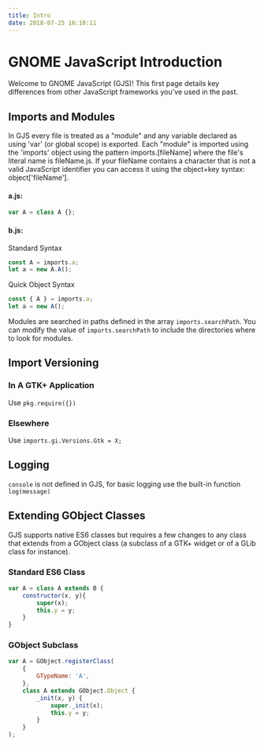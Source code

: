 ```yaml
---
title: Intro
date: 2018-07-25 16:10:11
---
```


# GNOME JavaScript Introduction

Welcome to GNOME JavaScript (GJS)! This first page details key differences from other JavaScript frameworks you've used in the past.

## Imports and Modules

In GJS every file is treated as a "module" and any variable declared as using 'var' (or global scope) is exported. Each "module" is imported using the 'imports' object using the pattern imports.[fileName] where the file's literal name is fileName.js. If your fileName contains a character that is not a valid JavaScript identifier you can access it using the object+key syntax: object['fileName'].

#### a.js:

```js
var A = class A {};
```

#### b.js:

Standard Syntax

```js
const A = imports.a;
let a = new A.A();
```

Quick Object Syntax

```js
const { A } = imports.a;
let a = new A();
```

Modules are searched in paths defined in the array `imports.searchPath`. You can modify the value of `imports.searchPath` to include the directories where to look for modules.

## Import Versioning

### In A GTK+ Application

Use `pkg.require({})`

### Elsewhere

Use `imports.gi.Versions.Gtk = X;`

## Logging

`console` is not defined in GJS, for basic logging use the built-in function `log(message)`

## Extending GObject Classes

GJS supports native ES6 classes but requires a few changes to any class that extends from a GObject class (a subclass of a GTK+ widget or of a GLib class for instance).

### Standard ES6 Class

```js
var A = class A extends B {
    constructor(x, y){
        super(x);
        this.y = y;
    }
}
```

### GObject Subclass

```js
var A = GObject.registerClass(
    {
        GTypeName: 'A',
    }, 
    class A extends GObject.Object {
        _init(x, y) {
            super._init(x);
            this.y = y;            
        }
    }
);
```
